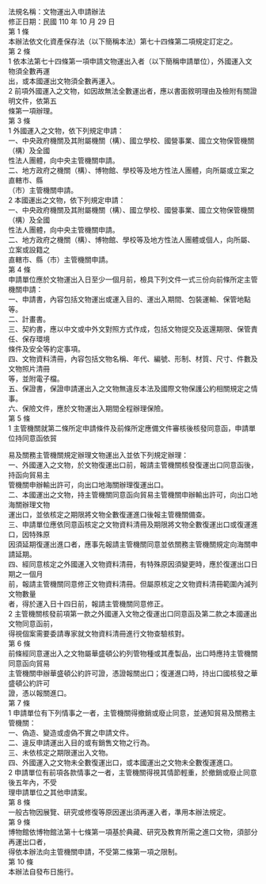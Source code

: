 法規名稱：文物運出入申請辦法  
修正日期：民國 110 年 10 月 29 日  
第 1 條  
本辦法依文化資產保存法（以下簡稱本法）第七十四條第二項規定訂定之。  
第 2 條  
1 依本法第七十四條第一項申請文物運出入者（以下簡稱申請單位），外國運入文物須全數再運  
出，或本國運出文物須全數再運入。  
2 前項外國運入之文物，如因故無法全數運出者，應以書面敘明理由及檢附有關證明文件，依第五  
條第一項辦理。  
第 3 條  
1 外國運入之文物，依下列規定申請：  
一、中央政府機關及其附屬機關（構）、國立學校、國營事業、國立文物保管機關（構）及全國  
性法人團體，向中央主管機關申請。  
二、地方政府之機關（構）、博物館、學校等及地方性法人團體，向所屬或立案之直轄市、縣  
（市）主管機關申請。  
2 本國運出之文物，依下列規定申請：  
一、中央政府機關及其附屬機關（構）、國立學校、國營事業、國立文物保管機關（構）及全國  
性法人團體，向中央主管機關申請。  
二、地方政府之機關（構）、博物館、學校等及地方性法人團體或個人，向所屬、立案或設籍之  
直轄市、縣（市）主管機關申請。  
第 4 條  
申請單位應於文物運出入日至少一個月前，檢具下列文件一式三份向前條所定主管機關申請：  
一、申請書，內容包括文物運出或運入目的、運出入期間、包裝運輸、保管地點等。  
二、計畫書。  
三、契約書，應以中文或中外文對照方式作成，包括文物提交及返還期限、保管責任、保存環境  
條件及安全等約定事項。  
四、文物資料清冊，內容包括文物名稱、年代、編號、形制、材質、尺寸、件數及文物照片清冊  
等，並附電子檔。  
五、保證書，保證申請運出入之文物無違反本法及國際文物保護公約相關規定之情事。  
六、保險文件，應於文物運出入期間全程辦理保險。  
第 5 條  
1 主管機關就第二條所定申請條件及前條所定應備文件審核後核發同意函，申請單位持同意函依貿  


易及關務主管機關規定辦理文物運出入並依下列規定辦理：  
一、外國運入之文物，於文物復運出口前，報請主管機關核發復運出口同意函後，持函向貿易主  
管機關申辦輸出許可，向出口地海關辦理復運出口。  
二、本國運出之文物，持主管機關同意函向貿易主管機關申辦輸出許可，向出口地海關辦理文物  
運出口，並依核定之期限將文物全數復運進口後報主管機關備查。  
三、申請單位應依同意函核定之文物資料清冊及期限將文物全數復運出口或復運進口，因特殊原  
因須延期復運出進口者，應事先報請主管機關同意並依關務主管機關規定向海關申請延期。  
四、經同意核定之外國運入文物資料清冊，有特殊原因須變更時，應於復運出口日期之一個月  
前，報請主管機關同意修正文物資料清冊。但屬原核定之文物資料清冊範圍內減列文物數量  
者，得於運入日十四日前，報請主管機關同意修正。  
2 主管機關核發前項第一款之外國運入文物之復運出口同意函及第二款之本國運出文物同意函前，  
得視個案需要委請專家就文物資料清冊進行文物查驗核對。  
第 6 條  
前條經同意運出入之文物屬華盛頓公約列管物種或其產製品，出口時應持主管機關同意函向貿易  
主管機關申辦華盛頓公約許可證，憑證報關出口；復運進口時，持出口國核發之華盛頓公約許可  
證，憑以報關進口。  
第 7 條  
1 申請單位有下列情事之一者，主管機關得撤銷或廢止同意，並通知貿易及關務主管機關：  
一、偽造、變造或虛偽不實之申請文件。  
二、違反申請運出入目的或有銷售文物之行為。  
三、未依核定之期限運出入文物。  
四、外國運入之文物未全數復運出口，或本國運出之文物未全數復運進口。  
2 申請單位有前項各款情事之一者，主管機關得視其情節輕重，於撤銷或廢止同意後五年內，不受  
理申請單位之其他申請案。  
第 8 條  
一般古物因展覽、研究或修復等原因運出須再運入者，準用本辦法規定。  
第 9 條  
博物館依博物館法第十七條第一項基於典藏、研究及教育所需之進口文物，須部分再運出口者，  
得依本辦法向主管機關申請，不受第二條第一項之限制。  
第 10 條  
本辦法自發布日施行。  


